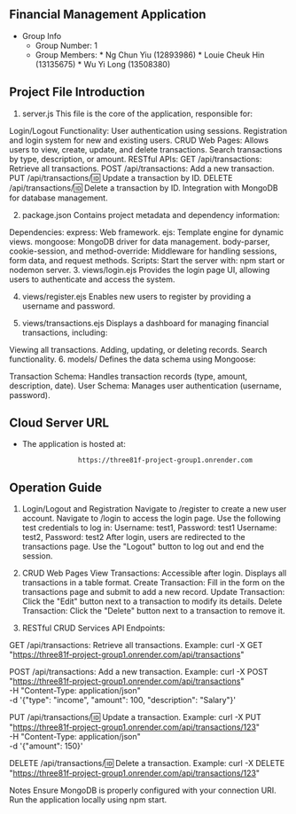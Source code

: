 ## Financial Management Application
   * Group Info
     * Group Number: 1
     * Group Members:
             * Ng Chun Yiu (12893986)
             * Louie Cheuk Hin (13135675)
             * Wu Yi Long (13508380)

       
## Project File Introduction
1. server.js
This file is the core of the application, responsible for:

Login/Logout Functionality:
User authentication using sessions.
Registration and login system for new and existing users.
CRUD Web Pages:
Allows users to view, create, update, and delete transactions.
Search transactions by type, description, or amount.
RESTful APIs:
GET /api/transactions: Retrieve all transactions.
POST /api/transactions: Add a new transaction.
PUT /api/transactions/:id: Update a transaction by ID.
DELETE /api/transactions/:id: Delete a transaction by ID.
Integration with MongoDB for database management.

2. package.json
Contains project metadata and dependency information:

Dependencies:
express: Web framework.
ejs: Template engine for dynamic views.
mongoose: MongoDB driver for data management.
body-parser, cookie-session, and method-override: Middleware for handling sessions, form data, and request methods.
Scripts:
Start the server with: npm start or nodemon server.
3. views/login.ejs
Provides the login page UI, allowing users to authenticate and access the system.

4. views/register.ejs
Enables new users to register by providing a username and password.

5. views/transactions.ejs
Displays a dashboard for managing financial transactions, including:

Viewing all transactions.
Adding, updating, or deleting records.
Search functionality.
6. models/
Defines the data schema using Mongoose:

Transaction Schema: Handles transaction records (type, amount, description, date).
User Schema: Manages user authentication (username, password).

## Cloud Server URL
* The application is hosted at:
  
                    https://three81f-project-group1.onrender.com
  
## Operation Guide

1. Login/Logout and Registration
Navigate to /register to create a new user account.
Navigate to /login to access the login page.
Use the following test credentials to log in:
Username: test1, Password: test1
Username: test2, Password: test2
After login, users are redirected to the transactions page.
Use the "Logout" button to log out and end the session.

3. CRUD Web Pages
View Transactions: Accessible after login. Displays all transactions in a table format.
Create Transaction: Fill in the form on the transactions page and submit to add a new record.
Update Transaction: Click the "Edit" button next to a transaction to modify its details.
Delete Transaction: Click the "Delete" button next to a transaction to remove it.

4. RESTful CRUD Services
API Endpoints:

GET /api/transactions: Retrieve all transactions.
Example:
curl -X GET "https://three81f-project-group1.onrender.com/api/transactions"

POST /api/transactions: Add a new transaction.
Example:
curl -X POST "https://three81f-project-group1.onrender.com/api/transactions" \
-H "Content-Type: application/json" \
-d '{"type": "income", "amount": 100, "description": "Salary"}'

PUT /api/transactions/:id: Update a transaction.
Example:
curl -X PUT "https://three81f-project-group1.onrender.com/api/transactions/123" \
-H "Content-Type: application/json" \
-d '{"amount": 150}'

DELETE /api/transactions/:id: Delete a transaction.
Example:
curl -X DELETE "https://three81f-project-group1.onrender.com/api/transactions/123"

Notes
Ensure MongoDB is properly configured with your connection URI.
Run the application locally using npm start.
